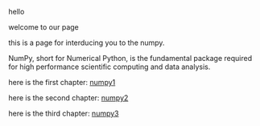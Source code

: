 hello

welcome to our page

this is a page for interducing you to the numpy.

NumPy, short for Numerical Python, is the fundamental package required for high performance scientific computing and data analysis.

here is the first chapter:
[numpy1](https://github.com/jamhiri/numpy/blob/master/NumPy%201.ipynb)

here is the second chapter:
[numpy2](https://github.com/jamhiri/numpy/blob/master/NumPy%202.ipynb)

here is the third chapter:
[numpy3](https://github.com/jamhiri/numpy/blob/master/NumPy%203.ipynb)
